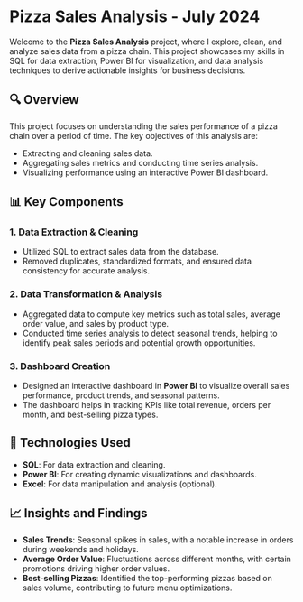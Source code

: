 # Pizza Sales Analysis - July 2024

Welcome to the **Pizza Sales Analysis** project, where I explore, clean, and analyze sales data from a pizza chain. This project showcases my skills in SQL for data extraction, Power BI for visualization, and data analysis techniques to derive actionable insights for business decisions.

## 🔍 Overview

This project focuses on understanding the sales performance of a pizza chain over a period of time. The key objectives of this analysis are:
- Extracting and cleaning sales data.
- Aggregating sales metrics and conducting time series analysis.
- Visualizing performance using an interactive Power BI dashboard.

## 📊 Key Components

### 1. **Data Extraction & Cleaning**
- Utilized SQL to extract sales data from the database.
- Removed duplicates, standardized formats, and ensured data consistency for accurate analysis.

### 2. **Data Transformation & Analysis**
- Aggregated data to compute key metrics such as total sales, average order value, and sales by product type.
- Conducted time series analysis to detect seasonal trends, helping to identify peak sales periods and potential growth opportunities.

### 3. **Dashboard Creation**
- Designed an interactive dashboard in **Power BI** to visualize overall sales performance, product trends, and seasonal patterns.
- The dashboard helps in tracking KPIs like total revenue, orders per month, and best-selling pizza types.

## 🚀 Technologies Used
- **SQL**: For data extraction and cleaning.
- **Power BI**: For creating dynamic visualizations and dashboards.
- **Excel**: For data manipulation and analysis (optional).

## 📈 Insights and Findings
- **Sales Trends**: Seasonal spikes in sales, with a notable increase in orders during weekends and holidays.
- **Average Order Value**: Fluctuations across different months, with certain promotions driving higher order values.
- **Best-selling Pizzas**: Identified the top-performing pizzas based on sales volume, contributing to future menu optimizations.

